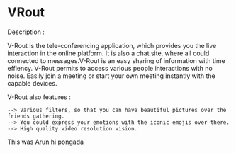 # VRout

Description :

V-Rout is the tele-conferencing application, which provides you the live interaction in the online platform. It is also a chat site, where all could connected to messages.V-Rout is an easy sharing of information with time effiency. V-Rout permits to access various people interactions with no noise. Easily join a meeting or start your own meeting instantly with the capable devices.

V-Rout also features :
 
	--> Various filters, so that you can have beautiful pictures over the friends gathering.
	--> You could express your emotions with the iconic emojis over there.
	--> High quality video resolution vision.

This was Arun
hi
pongada 